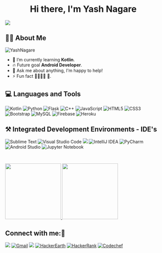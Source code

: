 <h1 align="center">Hi there, I'm Yash Nagare</h1>

<p>
<img src="https://readme-typing-svg.herokuapp.com?font=Gluten&color=FF9933&size=30&center=true&vCenter=true&width=900&height=70&lines=A+passionate+competitive+programmer;Android+Developer%2C+Machine+Learning+Engineer;Where+there+is+Code.+There+is+Life" />
 </p>

## 🙋‍♂️ About Me

<p align="left"> <img src="https://komarev.com/ghpvc/?username=YashNagare" alt="YashNagare" /> </p>

- 🌱 I’m currently learning **Kotlin**.
- 🔥  Future goal **Android Developer**.
- 💬 Ask me about anything, I'm happy to help!
- ⚡ Fun fact 🍲😴👨‍💻 🔁.


## 💻 Languages and Tools 

![Kotlin](https://img.shields.io/badge/kotlin-FFA500?style=for-the-badge&logo=kotlin&logoColor=4358c4)
![Python](https://img.shields.io/badge/python-3670A0?style=for-the-badge&logo=python&logoColor=ffdd54)
![Flask](https://img.shields.io/badge/flask-%23000.svg?style=for-the-badge&logo=flask&logoColor=white)
![C++](https://img.shields.io/badge/c++-%2300599C.svg?style=for-the-badge&logo=c%2B%2B&logoColor=white)
![JavaScript](https://img.shields.io/badge/javascript-%23323330.svg?style=for-the-badge&logo=javascript&logoColor=%23F7DF1E)
![HTML5](https://img.shields.io/badge/html5-%23E34F26.svg?style=for-the-badge&logo=html5&logoColor=white)
![CSS3](https://img.shields.io/badge/css3-%231572B6.svg?style=for-the-badge&logo=css3&logoColor=white)
![Bootstrap](https://img.shields.io/badge/bootstrap-%23563D7C.svg?style=for-the-badge&logo=bootstrap&logoColor=white)
![MySQL](https://img.shields.io/badge/mysql-%2300f.svg?style=for-the-badge&logo=mysql&logoColor=white)
![Firebase](https://img.shields.io/badge/firebase-%23039BE5.svg?style=for-the-badge&logo=firebase)
![Heroku](https://img.shields.io/badge/heroku-%23430098.svg?style=for-the-badge&logo=heroku&logoColor=white)
</br>

## ⚒  Integrated Development Environments - IDE's

![Sublime Text](https://img.shields.io/badge/sublime_text-%23575757.svg?style=for-the-badge&logo=sublime-text&logoColor=important)
![Visual Studio Code](https://img.shields.io/badge/Visual%20Studio%20Code-0078d7.svg?style=for-the-badge&logo=visual-studio-code&logoColor=white)
<img src="https://img.shields.io/badge/Xampp-F37623?style=for-the-badge&logo=xampp&logoColor=white">
![IntelliJ IDEA](https://img.shields.io/badge/IntelliJIDEA-000000.svg?style=for-the-badge&logo=intellij-idea&logoColor=white)
![PyCharm](https://img.shields.io/badge/pycharm-143?style=for-the-badge&logo=pycharm&logoColor=black&color=black&labelColor=green)
![Android Studio](https://img.shields.io/badge/Android%20Studio-3DDC84.svg?style=for-the-badge&logo=android-studio&logoColor=white)
![Jupyter Notebook](https://img.shields.io/badge/jupyter-%23FA0F00.svg?style=for-the-badge&logo=jupyter&logoColor=white)

</br>

<p>
<a href="https://github.com/YashNagare">
  <img height="180em" src = "https://github-readme-stats.vercel.app/api/top-langs/?username=YashNagare&theme=buefy&layout=compact&title_color=ffffff&bg_color=151515&text_color=FFFEFE">
 <img height="180em" src="https://github-readme-stats.vercel.app/api?username=YashNagare&&show_icons=true&title_color=ffffff&icon_color=ffdc40&text_color=ffffff&bg_color=151515">
</a>
</p>

## Connect with me:🤗

[<img src="https://img.shields.io/badge/Github-%23000000.svg?&style=for-the-badge&logo=github&logoColor=white">](https://github.com/YashNagare)
[<img alt="Gmail" src="https://img.shields.io/badge/Gmail-D14836?style=for-the-badge&logo=gmail&logoColor=white" />](mailto:yashpnagare@gmail.com)
[<img src="https://img.shields.io/badge/linkedin-%230077B5.svg?&style=for-the-badge&logo=linkedin&logoColor=white">](https://www.linkedin.com/in/yashnagare)
[<img alt="HackerEarth" src="https://img.shields.io/badge/HackerEarth-%232C3454.svg?style=for-the-badge&logo=HackerEarth&logoColor=Blue"/>](https://www.hackerearth.com/@YashNagare)
[<img alt="HackerRank" src="https://img.shields.io/badge/-Hackerrank-2EC866?style=for-the-badge&logo=HackerRank&logoColor=white"/>](https://www.hackerrank.com/YashNagare)
<a href="https://www.codechef.com/users/yash07_n">
<img src="https://img.shields.io/badge/-CodeChef-5B4638?style=for-the-badge&logo=CodeChef&logoColor=white" alt="Codechef" title="codechef" data-canonical-src="https://img.shields.io/badge/Android%20Studio-0086F8?style=for-the-badge&amp;logo=android-studio&amp;logoColor=white" style="max-width:100%;">
</a>

